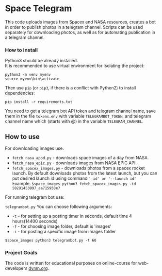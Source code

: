 # Space Telegram
This code uploads images from Spacex and NASA resources, creates a bot in order to publish photos in a telegram channel. Scripts can be used separately for downloading photos, as well as for automating publication in a telegram channel.

### How to install

Python3 should be already installed.    
It is recommended to use virtual environment for isolating the project:  
```
python3 -m venv myenv
source myenv\bin\activate
```

Then use `pip` (or `pip3`, if there is a conflict with Python2) to install dependencies:  
```
pip install -r requirements.txt
```
You need to get a telegram bot API token and telegram channel name, save them in the file `tokens.env` with variable `TELEGRAMBOT_TOKEN`, and telegram channel name which (starts with @) in the variable `TELEGRAM_CHANNEL`.


## How to use
For downloading images use:
- `fetch_nasa_apod.py` - downloads space images of a day from NASA.
- `fetch_nasa_epic.py` - downloads images from NASA EPIC API.  
- `fetch_spacex_images.py` - downloads photos from a spacex rocket launch. By default downloads photos from the latest launch, but you can put desired  launch id using command `'-id' or '--launch id'`  
 Example: `$space_images python3 fetch_spacex_images.py -id 50291453997_aa715950e7`
 
For running telegram bot use:  

`telegrambot.py` You can choose following arguments:  

- `-t` - for setting up a posting timer in seconds, default time 4 hours(14400 seconds)  
- `-f` - for choosing image folder, default is 'images'   
- `-i` - for posting a specific image from images folder   
```
$space_images python3 telegrambot.py -t 60
```


### Project Goals

The code is written for educational purposes on online-course for web-developers [dvmn.org](https://dvmn.org/).
